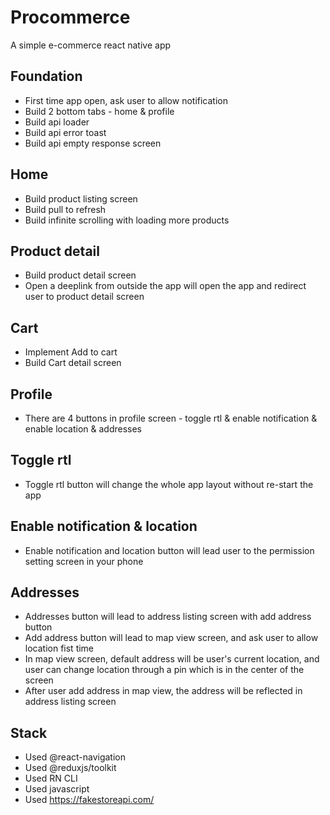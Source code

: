 # Procommerce
A simple e-commerce react native app

## Foundation
- First time app open, ask user to allow notification
- Build 2 bottom tabs - home & profile
- Build api loader
- Build api error toast
- Build api empty response screen

## Home
- Build product listing screen
- Build pull to refresh
- Build infinite scrolling with loading more products

## Product detail
- Build product detail screen
- Open a deeplink from outside the app will open the app and redirect user to product detail screen

## Cart
- Implement Add to cart
- Build Cart detail screen

## Profile
- There are 4 buttons in profile screen - toggle rtl & enable notification & enable location & addresses

## Toggle rtl
- Toggle rtl button will change the whole app layout without re-start the app

## Enable notification & location
- Enable notification and location button will lead user to the permission setting screen in your phone

## Addresses
- Addresses button will lead to address listing screen with add address button
- Add address button will lead to map view screen, and ask user to allow location fist time
- In map view screen, default address will be user's current location, and user can change location through a pin which is in the center of the screen
- After user add address in map view, the address will be reflected in address listing screen

## Stack
- Used @react-navigation
- Used @reduxjs/toolkit
- Used RN CLI
- Used javascript
- Used https://fakestoreapi.com/
